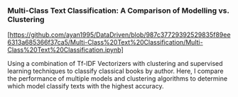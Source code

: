 ### Multi-Class Text Classification: A Comparison of Modelling vs. Clustering
[https://github.com/ayan1995/DataDriven/blob/987c37729392529835f89ee6313a685366f37ca5/Multi-Class%20Text%20Classification/Multi-Class%20Text%20Classification.ipynb]

Using a combination of Tf-IDF Vectorizers with clustering and supervised learning techniques to classify classical books by author. Here, I compare the performance of multiple models and clustering algorithms to determine which model classify texts with the highest accuracy.
